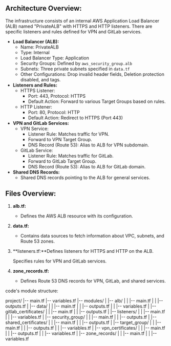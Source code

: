 ## Architecture Overview:

The infrastructure consists of an internal AWS Application Load Balancer (ALB) named "PrivateALB" with HTTPS and HTTP listeners. There are specific listeners and rules defined for VPN and GitLab services.

* **Load Balancer (ALB):**
  * Name: PrivateALB
  * Type: Internal
  * Load Balancer Type: Application
  * Security Groups: Defined by `aws_security_group.alb`
  * Subnets: Three private subnets specified in `data.tf`
  * Other Configurations: Drop invalid header fields, Deletion protection disabled, and tags.
* **Listeners and Rules:**
  * HTTPS Listener:
    * Port: 443, Protocol: HTTPS
    * Default Action: Forward to various Target Groups based on rules.
  * HTTP Listener:
    * Port: 80, Protocol: HTTP
    * Default Action: Redirect to HTTPS (Port 443)
* **VPN and GitLab Services:**
  * VPN Service:
    * Listener Rule: Matches traffic for VPN.
    * Forward to VPN Target Group.
    * DNS Record (Route 53): Alias to ALB for VPN subdomain.
  * GitLab Service:
    * Listener Rule: Matches traffic for GitLab.
    * Forward to GitLab Target Group.
    * DNS Record (Route 53): Alias to ALB for GitLab domain.
* **Shared DNS Records:**
  * Shared DNS records pointing to the ALB for general services.

## Files Overview:

1. **alb.tf:**

   * Defines the AWS ALB resource with its configuration.
2. **data.tf:**

   * Contains data sources to fetch information about VPC, subnets, and Route 53 zones.
3. **listeners.tf:**Defines listeners for HTTPS and HTTP on the ALB.

   Specifies rules for VPN and GitLab services.
4. **zone_records.tf:**

   * Defines Route 53 DNS records for VPN, GitLab, and shared services.


code's module structure:

project/
|-- main.tf
|-- variables.tf
|-- modules/
|   |-- alb/
|   |   |-- main.tf
|   |   |-- outputs.tf
|   |-- data/
|   |   |-- main.tf
|   |   |-- outputs.tf
|   |   |-- variables.tf
|   |-- gitlab_certificates/
|   |   |-- main.tf
|   |   |-- outputs.tf
|   |-- listeners/
|   |   |-- main.tf
|   |   |-- variables.tf
|   |-- security_group/
|   |   |-- main.tf
|   |   |-- outputs.tf
|   |-- shared_certificates/
|   |   |-- main.tf
|   |   |-- outputs.tf
|   |-- target_group/
|   |   |-- main.tf
|   |   |-- outputs.tf
|   |   |-- variables.tf
|   |-- vpn_certificates/
|   |   |-- main.tf
|   |   |-- outputs.tf
|   |   |-- variables.tf
|   |-- zone_records/
|   |   |-- main.tf
|   |   |-- variables.tf

